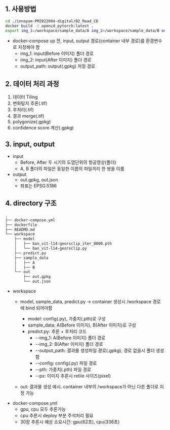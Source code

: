 ## 1. 사용방법
```bash
cd ./innopam-PM2022004-digital/02_Road_CD
docker build -t opencd_pytorch:latest .
export img_1=/workspace/sample_data/A img_2=/workspace/sample_data/B output_path=/workspace/out/out.gpkg && docker-compose up
```
- docker-compose up 전, input, output 경로(container 내부 경로)를 환경변수로 지정해야 함
    - img_1: input(Before 이미지) 폴더 경로
    - img_2: input(After 이미지) 폴더 경로
    - output_path: output(.gpkg) 저장 경로

## 2. 데이터 처리 과정
1. 데이터 Tiling
2. 변화탐지 추론(.tif)
3. 후처리(.tif)
4. 결과 merge(.tif)
5. polygonize(.gpkg)
6. confidence score 계산(.gpkg)

## 3. input, output
- input
    - Before, After 두 시기의 도엽단위의 항공영상(폴더)
    - A, B 폴더의 파일은 동일한 이름의 파일끼리 한 쌍을 이룸
- output
    - out.gpkg, out.json
    - 좌표는 EPSG:5186

## 4. directory 구조
```bash
.
├── docker-compose.yml
├── dockerfile
├── READMD.md
└── workspace
    ├── model
    │   ├── ban_vit-l14-georsclip_iter_8000.pth
    │   └── ban_vit-l14-georsclip.py
    ├── predict.py
    ├── sample_data
    │   ├── A
    │   ├── B
    └── out
        ├── out.gpkg
        └── out.json
```
- workspace
    - model, sample_data, predict.py -> container 생성시 /workspace 경로에 bind 되어야함
        - model: config(.py), 가중치(.pth)로 구성
        - sample_data: A(Before 이미지), B(After 이미지)로 구성
        - predict.py: 추론 + 후처리 코드
            - --img_1: A(Before 이미지) 폴더 경로
            - --img_2: B(After 이미지) 폴더 경로
            - --output_path: 결과물 생성파일 경로(.gpkg), 경로 없을시 폴더 생성함
            - --config: config(.py) 파일 경로
            - --pth: 가중치(.pth) 파일 경로
            - --px: 이미지 추론시 retile 사이즈(pixel)

    - out: 결과물 생성 예시. container 내부의 /workspace가 아닌 다른 폴더로 지정 가능
- docker-compose.yml
    - gpu, cpu 모두 추론가능
    - cpu 추론시 deploy 부분 주석처리 필요
    - 30장 추론시 예상 소요시간: gpu(62초), cpu(336초)